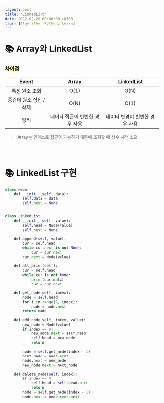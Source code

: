 ```yaml
---
layout: post
title: "LinkedList"
date: 2022-02-28 00:00:00 +0300
tags: [Algorithm, Python, Learn]
---
```


# 📚 Array와 LinkedList


### <mark style='background-color: #fff5b1'> 차이점 </mark>

| Event | Array | LinkedList|
|:----:|:----:|:----:|
| 특정 원소 조회 | O(1) | O(N) |
| 중간에 원소 삽입 / 삭제 | O(N) | O(1) |
| 정리 | 데이터 접근이 빈번한 경우 사용 | 데이터 변경이 빈번한 경우 사용 |
> Array는 인덱스로 접근이 가능하기 때문에 조회할 때 상수 시간 소요


<br><br>


# 📚 LinkedList 구현
```python
class Node:
    def __init__(self, data):
        self.data = data
        self.next = None


class LinkedList:
    def __init__(self, value):
        self.head = Node(value)
        self.next = None

    def append(self, value):
        cur = self.head
        while cur.next is not None:
            cur = cur.next
        cur.next = Node(value)

    def all_print(self):
        cur = self.head
        while cur is not None:
            print(cur.data)
            cur = cur.next

    def get_node(self, index):
        node = self.head
        for i in range(1, index):
            node = node.next
        return node

    def add_node(self, index, value):
        new_node = Node(value)
        if index == 0:
            new_node.next = self.head
            self.head = new_node
            return

        node = self.get_node(index - 1)
        next_node = node.next
        node.next = new_node
        new_node.next = next_node

    def delete_node(self, index):
        if index == 0:
            self.head = self.head.next
            return
        node = self.get_node(index - 1)
        node.next = node.next.next
```

<br><br>
